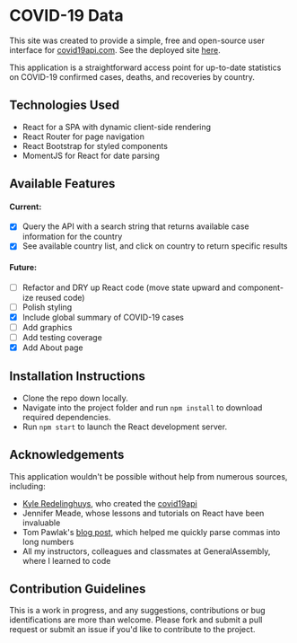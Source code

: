# COVID-19 Data

This site was created to provide a simple, free and open-source user interface for [covid19api.com](https://covid19api.com/). See the deployed site [here](https://esin87.github.io/covid19-data/).

This application is a straightforward access point for up-to-date statistics on COVID-19 confirmed cases, deaths, and recoveries by country.

## Technologies Used

- React for a SPA with dynamic client-side rendering
- React Router for page navigation
- React Bootstrap for styled components
- MomentJS for React for date parsing

## Available Features

#### Current:

- [x] Query the API with a search string that returns available case information for the country
- [x] See available country list, and click on country to return specific results

#### Future:

- [ ] Refactor and DRY up React code (move state upward and component-ize reused code)
- [ ] Polish styling
- [x] Include global summary of COVID-19 cases
- [ ] Add graphics
- [ ] Add testing coverage
- [x] Add About page

## Installation Instructions

- Clone the repo down locally.
- Navigate into the project folder and run `npm install` to download required dependencies.
- Run `npm start` to launch the React development server.

## Acknowledgements

This application wouldn't be possible without help from numerous sources, including:

- [Kyle Redelinghuys](https://twitter.com/ksredelinghuys), who created the [covid19api](https://covid19api.com/)
- Jennifer Meade, whose lessons and tutorials on React have been invaluable
- Tom Pawlak's [blog post](https://blog.abelotech.com/posts/number-currency-formatting-javascript/), which helped me quickly parse commas into long numbers
- All my instructors, colleagues and classmates at GeneralAssembly, where I learned to code

## Contribution Guidelines

This is a work in progress, and any suggestions, contributions or bug identifications are more than welcome. Please fork and submit a pull request or submit an issue if you'd like to contribute to the project.
